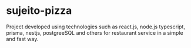 # sujeito-pizza
Project developed using technologies such as react.js, node.js typescript, prisma, nestjs, postgreeSQL and others for restaurant service in a simple and fast way.
